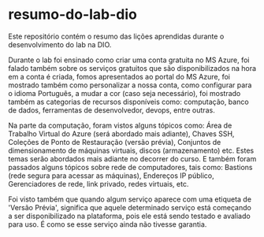 # resumo-do-lab-dio
Este repositório contém o resumo das lições aprendidas durante o desenvolvimento do lab na DIO.

Durante o lab foi ensinado como criar uma conta gratuita no MS Azure, foi falado também sobre os serviços gratuitos que são disponibilizados na hora em a conta é criada, fomos apresentados ao portal do MS Azure, foi mostrado também como personalizar a nossa conta, como configurar para o idioma Português, a mudar a cor (caso seja necessário), foi mostrado também as categorias de recursos disponíveis como: computação, banco de dados, ferramentas de desenvolvedor, devops, entre outras. 

Na parte da computação, foram vistos alguns tópicos como: Área de Trabalho Virtual do Azure (será abordado mais adiante), Chaves SSH, Coleções de Ponto de Restauração (versão prévia), Conjuntos de dimensionamento de máquinas virtuais, discos (armazenamento) etc. Estes temas serão abordados mais adiante no decorrer do curso. E também foram passados alguns tópicos sobre rede de computadores, tais como: Bastions (rede segura para acessar as máquinas), Endereços IP público, Gerenciadores de rede, link privado, redes virtuais, etc.

Foi visto também que quando algum serviço aparece com uma etiqueta de 'Versão Prévia', significa que aquele determinado serviço está começando a ser disponibilizado na plataforma, pois ele está sendo testado e avaliado para uso. É como se esse serviço ainda não tivesse garantia.
